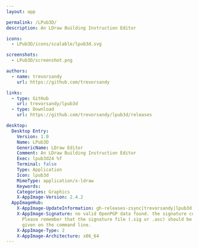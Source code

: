 ```yaml
---
layout: app

permalink: /LPub3D/
description: An LDraw Building Instruction Editor

icons:
  - LPub3D/icons/scalable/lpub3d.svg

screenshots:
  - LPub3D/screenshot.png

authors:
  - name: trevorsandy
    url: https://github.com/trevorsandy

links:
  - type: GitHub
    url: trevorsandy/lpub3d
  - type: Download
    url: https://github.com/trevorsandy/lpub3d/releases

desktop:
  Desktop Entry:
    Version: 1.0
    Name: LPub3D
    GenericName: LDraw Editor
    Comment: An LDraw Building Instruction Editor
    Exec: lpub3d24 %f
    Terminal: false
    Type: Application
    Icon: lpub3d
    MimeType: application/x-ldraw
    Keywords: 
    Categories: Graphics
    X-AppImage-Version: 2.4.2
  AppImageHub:
    X-AppImage-UpdateInformation: gh-releases-zsync|trevorsandy|lpub3d|continuous|LPub3D*-x86_64.AppImage.zsync
    X-AppImage-Signature: no valid OpenPGP data found. the signature could not be verified.
      Please remember that the signature file (.sig or .asc) should be the first file
      given on the command line.
    X-AppImage-Type: 2
    X-AppImage-Architecture: x86_64
---
```

